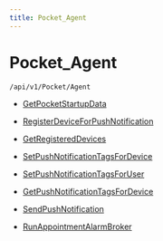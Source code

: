 ```yaml
---
title: Pocket_Agent
---
```


# Pocket_Agent

```http
/api/v1/Pocket/Agent
```




* [GetPocketStartupData](v1PocketAgent_GetPocketStartupData.md)

* [RegisterDeviceForPushNotification](v1PocketAgent_RegisterDeviceForPushNotification.md)

* [GetRegisteredDevices](v1PocketAgent_GetRegisteredDevices.md)

* [SetPushNotificationTagsForDevice](v1PocketAgent_SetPushNotificationTagsForDevice.md)

* [SetPushNotificationTagsForUser](v1PocketAgent_SetPushNotificationTagsForUser.md)

* [GetPushNotificationTagsForDevice](v1PocketAgent_GetPushNotificationTagsForDevice.md)

* [SendPushNotification](v1PocketAgent_SendPushNotification.md)

* [RunAppointmentAlarmBroker](v1PocketAgent_RunAppointmentAlarmBroker.md)